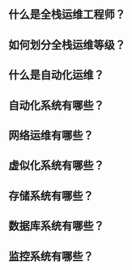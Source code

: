 ## 什么是全栈运维工程师？

## 如何划分全栈运维等级？

## 什么是自动化运维？

## 自动化系统有哪些？

## 网络运维有哪些？

## 虚似化系统有哪些？

## 存储系统有哪些？

## 数据库系统有哪些？

## 监控系统有哪些？
